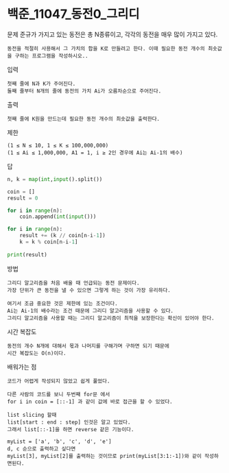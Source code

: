 # 백준_11047_동전0_그리디

문제 
    준규가 가지고 있는 동전은 총 N종류이고, 각각의 동전을 매우 많이 가지고 있다.

    동전을 적절히 사용해서 그 가치의 합을 K로 만들려고 한다. 이때 필요한 동전 개수의 최솟값을 구하는 프로그램을 작성하시오..

입력

    첫째 줄에 N과 K가 주어진다. 
    둘째 줄부터 N개의 줄에 동전의 가치 Ai가 오름차순으로 주어진다. 



출력

    첫째 줄에 K원을 만드는데 필요한 동전 개수의 최솟값을 출력한다.


제한

    (1 ≤ N ≤ 10, 1 ≤ K ≤ 100,000,000)
    (1 ≤ Ai ≤ 1,000,000, A1 = 1, i ≥ 2인 경우에 Ai는 Ai-1의 배수)


답
```python
n, k = map(int,input().split())

coin = []
result = 0

for i in range(n):
    coin.append(int(input()))

for i in range(n):
    result += (k // coin[n-i-1])
    k = k % coin[n-i-1]
    
print(result)
```


      
방법
    
    그리디 알고리즘을 처음 배울 때 언급되는 동전 문제이다.
    가장 단위가 큰 동전을 낼 수 있으면 그렇게 하는 것이 가장 유리하다.

    여기서 조금 중요한 것은 제한에 있는 조건이다.
    Ai는 Ai-1의 배수라는 조건 때문에 그리디 알고리즘을 사용할 수 있다.
    그리디 알고리즘을 사용할 때는 그리디 알고리즘이 최적을 보장한다는 확신이 있어야 한다.


    

시간 복잡도
    
    동전의 개수 N개에 대해서 몫과 나머지를 구해가며 구하면 되기 때문에 
    시간 복잡도는 O(n)이다.
        
    
배워가는 점
    
    코드가 어렵게 작성되지 않았고 쉽게 풀었다.

    다른 사람의 코드를 보니 두번째 for문 에서
    for i in coin = [::-1] 과 같이 값에 바로 접근을 할 수 있었다.
    
    list slicing 할때
    list[start : end : step] 인것은 알고 있었다.
    그래서 list[::-1]을 하면 reverse 같은 기능이다.
    
    myList = ['a', 'b', 'c', 'd', 'e']
    d, c 순으로 출력하고 싶다면
    myList[3], myList[2]를 출력하는 것이므로 print(myList[3:1:-1])와 같이 작성하면된다.

